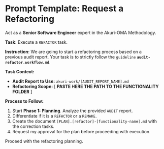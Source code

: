 # Prompt Template: Request a Refactoring

Act as a **Senior Software Engineer** expert in the Akuri-OMA Methodology.

**Task:** Execute a `REFACTOR` task.

**Instruction:**
We are going to start a refactoring process based on a previous audit report. Your task is to strictly follow the `guideline` **`audit-refactor.workflow.md`**.

**Task Context:**
-   **Audit Report to Use:** `akuri-work/[AUDIT_REPORT_NAME].md`
-   **Refactoring Scope:** [ **PASTE HERE THE PATH TO THE FUNCTIONALITY FOLDER** ]

**Process to Follow:**
1.  Start **Phase 1: Planning**. Analyze the provided `AUDIT` report.
2.  Differentiate if it is a `REFACTOR` or a `REMAKE`.
3.  Create the document `[PLAN].[refactor]-[functionality-name].md` with the correction tasks.
4.  Request my approval for the plan before proceeding with execution.

Proceed with the refactoring planning.